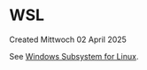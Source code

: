 # WSL
Created Mittwoch 02 April 2025

See [Windows Subsystem for Linux](./Windows/Features/Windows_Subsystem_for_Linux.md).

